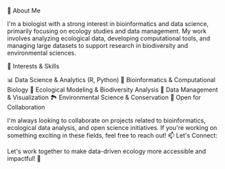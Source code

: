 🌿 About Me

I'm a biologist with a strong interest in bioinformatics and data science, primarily focusing on ecology studies and data management. My work involves analyzing ecological data, developing computational tools, and managing large datasets to support research in biodiversity and environmental sciences.

🔬 Interests & Skills

📊 Data Science & Analytics (R, Python)
🧬 Bioinformatics & Computational Biology
🌱 Ecological Modeling & Biodiversity Analysis
📂 Data Management & Visualization
🏞️ Environmental Science & Conservation
🤝 Open for Collaboration

I'm always looking to collaborate on projects related to bioinformatics, ecological data analysis, and open science initiatives. If you're working on something exciting in these fields, feel free to reach out!
📫 Let's Connect:


Let's work together to make data-driven ecology more accessible and impactful! 🚀

